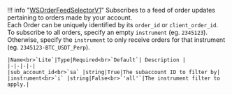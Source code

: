 !!! info "[WSOrderFeedSelectorV1](/../../schemas/ws_order_feed_selector_v1)"
    Subscribes to a feed of order updates pertaining to orders made by your account.<br>Each Order can be uniquely identified by its `order_id` or `client_order_id`.<br>To subscribe to all orders, specify an empty `instrument` (eg. `2345123`).<br>Otherwise, specify the `instrument` to only receive orders for that instrument (eg. `2345123-BTC_USDT_Perp`).<br>

    |Name<br>`Lite`|Type|Required<br>`Default`| Description |
    |-|-|-|-|
    |sub_account_id<br>`sa` |string|True|The subaccount ID to filter by|
    |instrument<br>`i` |string|False<br>`'all'`|The instrument filter to apply.|
